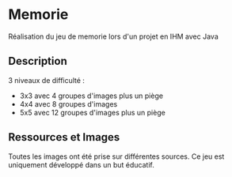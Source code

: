 # Memorie
Réalisation du jeu de memorie lors d'un projet en IHM avec Java

## Description 
3 niveaux de difficulté : 

- 3x3 avec 4 groupes d'images plus un piège 
- 4x4 avec 8 groupes d'images 
- 5x5 avec 12 groupes d'images plus un piège

## Ressources et Images
Toutes les images ont été prise sur différentes sources.
Ce jeu est uniquement développé dans un but éducatif.
